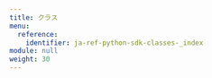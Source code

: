 ```yaml
---
title: クラス
menu:
  reference:
    identifier: ja-ref-python-sdk-classes-_index
module: null
weight: 30
---
```


